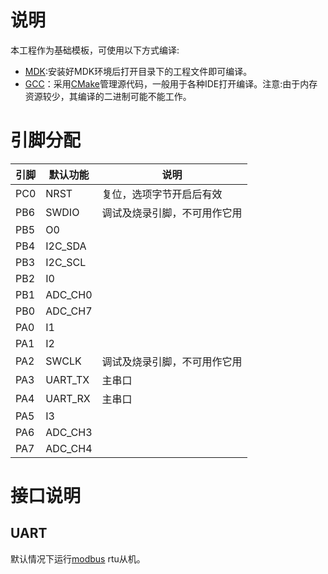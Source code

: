 # 说明

本工程作为基础模板，可使用以下方式编译:

- [MDK](MDK-ARM):安装好MDK环境后打开目录下的工程文件即可编译。
- [GCC](GCC)：采用[CMake](https://cmake.org)管理源代码，一般用于各种IDE打开编译。注意:由于内存资源较少，其编译的二进制可能不能工作。

# 引脚分配

| 引脚 | 默认功能 | 说明                         |
| ---- | -------- | ---------------------------- |
| PC0  | NRST     | 复位，选项字节开启后有效     |
| PB6  | SWDIO    | 调试及烧录引脚，不可用作它用 |
| PB5  | O0       |                              |
| PB4  | I2C_SDA  |                              |
| PB3  | I2C_SCL  |                              |
| PB2  | I0       |                              |
| PB1  | ADC_CH0  |                              |
| PB0  | ADC_CH7  |                              |
| PA0  | I1       |                              |
| PA1  | I2       |                              |
| PA2  | SWCLK    | 调试及烧录引脚，不可用作它用 |
| PA3  | UART_TX  | 主串口                       |
| PA4  | UART_RX  | 主串口                       |
| PA5  | I3       |                              |
| PA6  | ADC_CH3  |                              |
| PA7  | ADC_CH4  |                              |

# 接口说明

## UART

默认情况下运行[modbus](https://modbus.org) rtu从机。